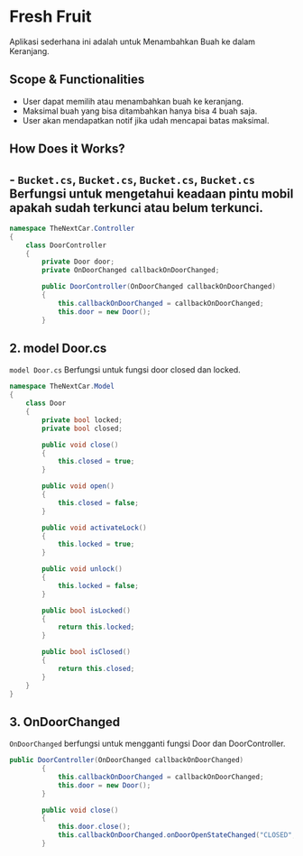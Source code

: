 # Fresh Fruit

Aplikasi sederhana ini adalah untuk Menambahkan Buah ke dalam Keranjang.

## Scope & Functionalities

- User dapat memilih atau menambahkan buah ke keranjang.
- Maksimal buah yang bisa ditambahkan hanya bisa 4 buah saja.
- User akan mendapatkan notif jika udah mencapai batas maksimal.

## How Does it Works?

## - `Bucket.cs`, `Bucket.cs`, `Bucket.cs`, `Bucket.cs`  Berfungsi untuk mengetahui keadaan pintu mobil apakah sudah terkunci atau belum terkunci.

```csharp
namespace TheNextCar.Controller
{
    class DoorController
    {
        private Door door;
        private OnDoorChanged callbackOnDoorChanged;

        public DoorController(OnDoorChanged callbackOnDoorChanged)
        {
            this.callbackOnDoorChanged = callbackOnDoorChanged;
            this.door = new Door();
        }
```

## 2. model Door.cs
`model Door.cs` Berfungsi untuk fungsi door closed dan locked.

```csharp
namespace TheNextCar.Model
{
    class Door
    {
        private bool locked;
        private bool closed;

        public void close()
        {
            this.closed = true;
        }

        public void open()
        {
            this.closed = false;
        }

        public void activateLock()
        {
            this.locked = true;
        }

        public void unlock()
        {
            this.locked = false;
        }

        public bool isLocked()
        {
            return this.locked;
        }

        public bool isClosed()
        {
            return this.closed;
        }
    }
}
```

## 3. OnDoorChanged
`OnDoorChanged` berfungsi untuk mengganti fungsi Door dan DoorController.

```csharp
public DoorController(OnDoorChanged callbackOnDoorChanged)
        {
            this.callbackOnDoorChanged = callbackOnDoorChanged;
            this.door = new Door();
        }

        public void close()
        {
            this.door.close();
            this.callbackOnDoorChanged.onDoorOpenStateChanged("CLOSED", "door closed");
        }
```
